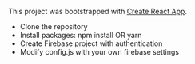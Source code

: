 This project was bootstrapped with [Create React App](https://github.com/facebookincubator/create-react-app).

- Clone the repository
- Install packages: npm install OR yarn
- Create Firebase project with authentication
- Modify config.js with your own firebase settings
